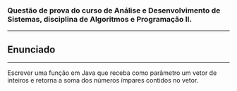 ### Questão de prova do curso de Análise e Desenvolvimento de Sistemas, disciplina de Algoritmos e Programação II. 

***
## Enunciado
***

Escrever uma função em Java que receba como parâmetro um vetor de inteiros e retorna a soma dos números ímpares contidos no vetor.
